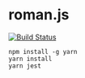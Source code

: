 # roman.js

[![Build Status](https://travis-ci.org/glyphrider/roman.js.svg?branch=master)](https://travis-ci.org/glyphrider/roman.js)

```
npm install -g yarn
yarn install
yarn jest
```
